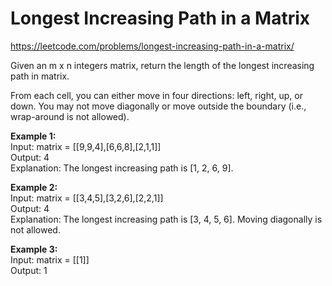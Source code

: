 # Longest Increasing Path in a Matrix
https://leetcode.com/problems/longest-increasing-path-in-a-matrix/

Given an m x n integers matrix, return the length of the longest increasing path in matrix.

From each cell, you can either move in four directions: left, right, up, or down. You may not move diagonally or move outside the boundary (i.e., wrap-around is not allowed).

<b>Example 1:</b>\
Input: matrix = [[9,9,4],[6,6,8],[2,1,1]]\
Output: 4\
Explanation: The longest increasing path is [1, 2, 6, 9].

<b>Example 2:</b>\
Input: matrix = [[3,4,5],[3,2,6],[2,2,1]]\
Output: 4\
Explanation: The longest increasing path is [3, 4, 5, 6]. Moving diagonally is not allowed.

<b>Example 3:</b>\
Input: matrix = [[1]]\
Output: 1